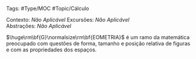 Tags: #Type/MOC  #Topic/Cálculo

Contexto: _Não Aplicável_ 
Excursões: _Não Aplicável_  
Abstrações: _Não Aplicável_ 

$\huge\rm\bf{G}\normalsize\rm\bf{EOMETRIA}$ é um ramo da matemática preocupado com questões de forma, tamanho e posição relativa de figuras e com as propriedades dos espaços.
